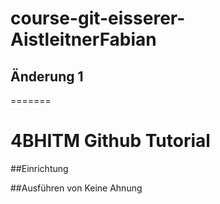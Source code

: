 
# course-git-eisserer-AistleitnerFabian

## Änderung 1
=======
# 4BHITM Github Tutorial

##Einrichtung

##Ausführen von Keine Ahnung
